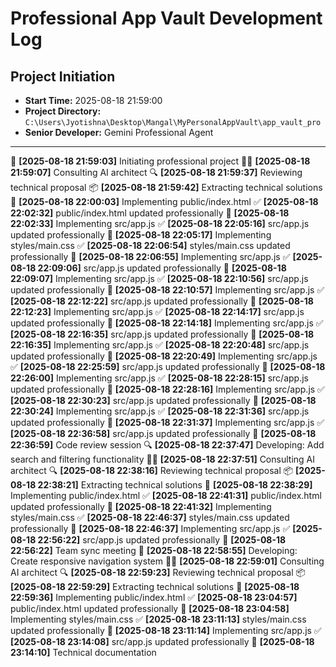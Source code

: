 # Professional App Vault Development Log

## Project Initiation
- **Start Time:** 2025-08-18 21:59:00
- **Project Directory:** `C:\Users\Jyotishna\Desktop\Mangal\MyPersonalAppVault\app_vault_pro`
- **Senior Developer:** Gemini Professional Agent

---
🚀 **[2025-08-18 21:59:03]** Initiating professional project 
👨‍💼 **[2025-08-18 21:59:07]** Consulting AI architect 
🔍 **[2025-08-18 21:59:37]** Reviewing technical proposal 
📦 **[2025-08-18 21:59:42]** Extracting technical solutions 
🚀 **[2025-08-18 22:00:03]** Implementing public/index.html 
✅ **[2025-08-18 22:02:32]** public/index.html updated professionally 
🚀 **[2025-08-18 22:02:33]** Implementing src/app.js 
✅ **[2025-08-18 22:05:16]** src/app.js updated professionally 
🚀 **[2025-08-18 22:05:17]** Implementing styles/main.css 
✅ **[2025-08-18 22:06:54]** styles/main.css updated professionally 
🚀 **[2025-08-18 22:06:55]** Implementing src/app.js 
✅ **[2025-08-18 22:09:06]** src/app.js updated professionally 
🚀 **[2025-08-18 22:09:07]** Implementing src/app.js 
✅ **[2025-08-18 22:10:56]** src/app.js updated professionally 
🚀 **[2025-08-18 22:10:57]** Implementing src/app.js 
✅ **[2025-08-18 22:12:22]** src/app.js updated professionally 
🚀 **[2025-08-18 22:12:23]** Implementing src/app.js 
✅ **[2025-08-18 22:14:17]** src/app.js updated professionally 
🚀 **[2025-08-18 22:14:18]** Implementing src/app.js 
✅ **[2025-08-18 22:16:35]** src/app.js updated professionally 
🚀 **[2025-08-18 22:16:35]** Implementing src/app.js 
✅ **[2025-08-18 22:20:48]** src/app.js updated professionally 
🚀 **[2025-08-18 22:20:49]** Implementing src/app.js 
✅ **[2025-08-18 22:25:59]** src/app.js updated professionally 
🚀 **[2025-08-18 22:26:00]** Implementing src/app.js 
✅ **[2025-08-18 22:28:15]** src/app.js updated professionally 
🚀 **[2025-08-18 22:28:16]** Implementing src/app.js 
✅ **[2025-08-18 22:30:23]** src/app.js updated professionally 
🚀 **[2025-08-18 22:30:24]** Implementing src/app.js 
✅ **[2025-08-18 22:31:36]** src/app.js updated professionally 
🚀 **[2025-08-18 22:31:37]** Implementing src/app.js 
✅ **[2025-08-18 22:36:58]** src/app.js updated professionally 
📝 **[2025-08-18 22:36:59]** Code review session 
🔍 **[2025-08-18 22:37:47]** Developing: Add search and filtering functionality 
👨‍💼 **[2025-08-18 22:37:51]** Consulting AI architect 
🔍 **[2025-08-18 22:38:16]** Reviewing technical proposal 
📦 **[2025-08-18 22:38:21]** Extracting technical solutions 
🚀 **[2025-08-18 22:38:29]** Implementing public/index.html 
✅ **[2025-08-18 22:41:31]** public/index.html updated professionally 
🚀 **[2025-08-18 22:41:32]** Implementing styles/main.css 
✅ **[2025-08-18 22:46:37]** styles/main.css updated professionally 
🚀 **[2025-08-18 22:46:37]** Implementing src/app.js 
✅ **[2025-08-18 22:56:22]** src/app.js updated professionally 
👥 **[2025-08-18 22:56:22]** Team sync meeting 
📱 **[2025-08-18 22:58:55]** Developing: Create responsive navigation system 
👨‍💼 **[2025-08-18 22:59:01]** Consulting AI architect 
🔍 **[2025-08-18 22:59:23]** Reviewing technical proposal 
📦 **[2025-08-18 22:59:29]** Extracting technical solutions 
🚀 **[2025-08-18 22:59:36]** Implementing public/index.html 
✅ **[2025-08-18 23:04:57]** public/index.html updated professionally 
🚀 **[2025-08-18 23:04:58]** Implementing styles/main.css 
✅ **[2025-08-18 23:11:13]** styles/main.css updated professionally 
🚀 **[2025-08-18 23:11:14]** Implementing src/app.js 
✅ **[2025-08-18 23:14:08]** src/app.js updated professionally 
📄 **[2025-08-18 23:14:10]** Technical documentation 
